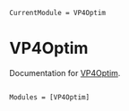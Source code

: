 ```@meta
CurrentModule = VP4Optim
```

# VP4Optim

Documentation for [VP4Optim](https://github.com/cganter/VP4Optim.jl).

```@index
```

```@autodocs
Modules = [VP4Optim]
```
